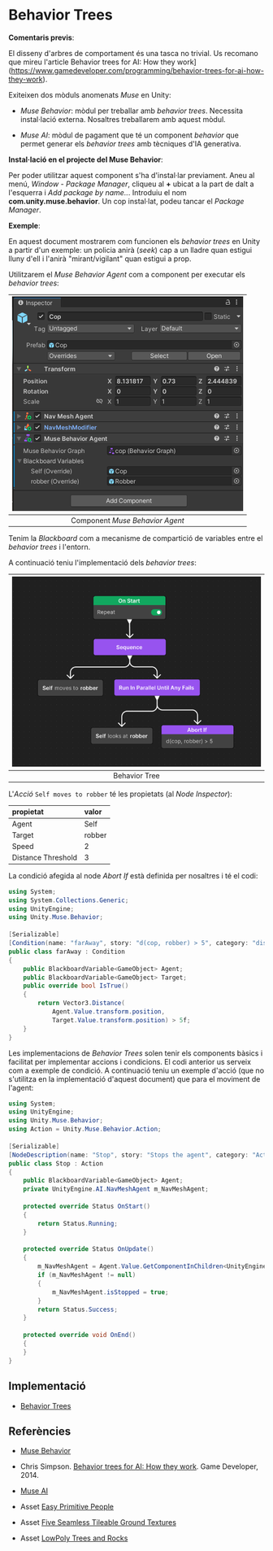 # Behavior Trees

**Comentaris previs**:

El disseny d'arbres de comportament és una tasca no trivial. Us recomano que mireu l'article Behavior trees for AI: How they work](https://www.gamedeveloper.com/programming/behavior-trees-for-ai-how-they-work).

Exiteixen dos mòduls anomenats *Muse* en Unity:

- *Muse Behavior*: mòdul per treballar amb *behavior trees*. Necessita instal·lació externa. Nosaltres treballarem amb aquest mòdul.

- *Muse AI*: mòdul de pagament que té un component *behavior* que permet generar els *behavior trees* amb tècniques d'IA generativa.

**Instal·lació en el projecte del Muse Behavior**:

Per poder utilitzar aquest component s'ha d'instal·lar previament. Aneu al menú, *Window - Package Manager*, cliqueu al **+** ubicat a la part de dalt a l'esquerra i *Add package by name..*. Introduiu el nom **com.unity.muse.behavior**. Un cop instal·lat, podeu tancar el *Package Manager*.

**Exemple**:

En aquest document mostrarem com funcionen els *behavior trees* en Unity a partir d'un exemple: un policia anirà (*seek*) cap a un lladre quan estigui lluny d'ell i l'anirà "mirant/vigilant" quan estigui a prop.

Utilitzarem el *Muse Behavior Agent* com a component per executar els *behavior trees*:

|![](figures/copInspector3.png)|
|:--:| 
| Component *Muse Behavior Agent* |

Tenim la *Blackboard* com a mecanisme de compartició de variables entre el *behavior trees* i l'entorn.

A continuació teniu l'implementació dels *behavior trees*:

|![](figures/bt.png)|
|:--:| 
| Behavior Tree |

L'*Acció* `Self moves to robber` té les propietats (al *Node Inspector*):

| propietat | valor |
|:--|:--| 
| Agent | Self |
| Target | robber |
| Speed | 2 |
| Distance Threshold | 3 |

La condició afegida al node *Abort If* està definida per nosaltres i té el codi:

```C#
using System;
using System.Collections.Generic;
using UnityEngine;
using Unity.Muse.Behavior;

[Serializable]
[Condition(name: "farAway", story: "d(cop, robber) > 5", category: "distances", id: "bc032ce09737b7062dca7f01eaba3690")]
public class farAway : Condition
{
    public BlackboardVariable<GameObject> Agent;
    public BlackboardVariable<GameObject> Target;
    public override bool IsTrue()
    {
        return Vector3.Distance(
            Agent.Value.transform.position,
            Target.Value.transform.position) > 5f;
    }
}
```

Les implementacions de *Behavior Trees* solen tenir els components bàsics i facilitat per implementar accions i condicions. El codi anterior us serveix com a exemple de condició. A continuació teniu un exemple d'acció (que no s'utilitza en la implementació d'aquest document) que para el moviment de l'agent:

```C#
using System;
using UnityEngine;
using Unity.Muse.Behavior;
using Action = Unity.Muse.Behavior.Action;

[Serializable]
[NodeDescription(name: "Stop", story: "Stops the agent", category: "Action/Move", id: "37d14153df25444624d82be524a73527")]
public class Stop : Action
{
    public BlackboardVariable<GameObject> Agent;
    private UnityEngine.AI.NavMeshAgent m_NavMeshAgent;

    protected override Status OnStart()
    {
        return Status.Running;
    }

    protected override Status OnUpdate()
    {
        m_NavMeshAgent = Agent.Value.GetComponentInChildren<UnityEngine.AI.NavMeshAgent>();
        if (m_NavMeshAgent != null)
        {
            m_NavMeshAgent.isStopped = true;
        }
        return Status.Success;
    }

    protected override void OnEnd()
    {
    }
}


```

## Implementació

- [Behavior Trees](demos/bts.unitypackage)

## Referències

- [Muse Behavior](https://docs.unity3d.com/Packages/com.unity.muse.behavior@0.10/manual/index.html)

- Chris Simpson. [Behavior trees for AI: How they work](https://www.gamedeveloper.com/programming/behavior-trees-for-ai-how-they-work). Game Developer, 2014.

- [Muse AI](https://unity.com/products/muse)

- Asset [Easy Primitive People](https://assetstore.unity.com/packages/3d/characters/easy-primitive-people-161846)

- Asset [Five Seamless Tileable Ground Textures](https://assetstore.unity.com/packages/2d/textures-materials/floors/five-seamless-tileable-ground-textures-57060)

- Asset [LowPoly Trees and Rocks](https://assetstore.unity.com/packages/3d/vegetation/lowpoly-trees-and-rocks-88376)


